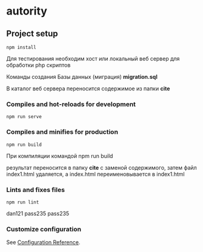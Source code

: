 # autority

## Project setup
```
npm install
```
Для тестирования необходим хост или локальный веб сервер для обработки php скриптов

Команды создания Базы данных (миграция) **migration.sql**

В каталог веб сервера переносится содержимое из папки **cite**

### Compiles and hot-reloads for development
```
npm run serve
```

### Compiles and minifies for production
```
npm run build
```

При компиляции командой npm run build

результат переносится в папку **cite** с заменой содержимого, 
затем файл index1.html удаляется, а index.html переименовывается в index1.html

### Lints and fixes files
```
npm run lint
```
dan121
pass235
pass235
### Customize configuration
See [Configuration Reference](https://cli.vuejs.org/config/).
